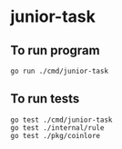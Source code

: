 # junior-task
 
## To run program

 	go run ./cmd/junior-task

## To run tests

	go test ./cmd/junior-task
	go test ./internal/rule
	go test ./pkg/coinlore
